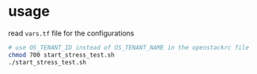 # usage

read `vars.tf` file for the configurations

```bash
# use OS_TENANT_ID instead of OS_TENANT_NAME in the openstackrc file
chmod 700 start_stress_test.sh
./start_stress_test.sh
```
